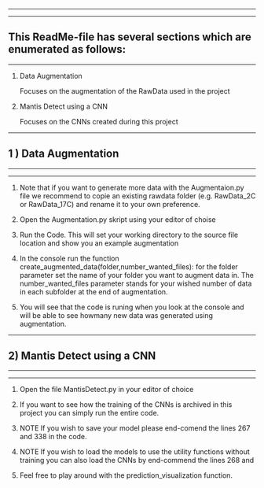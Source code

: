 ----------------------------------------------------------------------
----------------------------------------------------------------------
This ReadMe-file has several sections which are enumerated as follows:
----------------------------------------------------------------------
----------------------------------------------------------------------

1) Data Augmentation        
	
	Focuses on the augmentation of the RawData used in the project


2) Mantis Detect using a CNN
	
	Focuses on the CNNs created during this project

-----------------------------------------------------------------------
## 1 ) Data Augmentation
-----------------------------------------------------------------------
-----------------------------------------------------------------------

1. Note that if you want to generate more data with the Augmentaion.py file
we recommend to copie an existing rawdata folder (e.g. RawData_2C or
RawData_17C) and rename it to your own preference.

2. Open the Augmentation.py skript using your editor of choise

3. Run the Code. This will set your working directory to the source file 
location and show you an example augmentation

4. In the console run the function create_augmented_data(folder,number_wanted_files):
for the folder parameter set the name of your folder you want to augment 
data in. The number_wanted_files parameter stands for your wished number
of data in each subfolder at the end of augmentation.

5. You will see that the code is runing when you look at the console and
will be able to see howmany new data was generated using augmentation.

-----------------------------------------------------------------------

## 2) Mantis Detect using a CNN
-----------------------------------------------------------------------
-----------------------------------------------------------------------

1. Open the file MantisDetect.py in your editor of choice 

2. If you want to see how the training of the CNNs is archived in this 
project you can simply run the entire code.

3. NOTE If you wish to save your model please end-comend the lines 267 and 338
in the code.

4. NOTE If you wish to load the models to use the utility functions without 
training you can also load the CNNs by end-commend the lines 268 and 
339. Feel free to play around with the prediction_visualization function.



